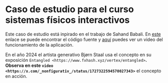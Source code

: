 # Caso de estudio para el curso sistemas físicos interactivos

Este caso de estudio está inpirado en el trabajo de Sahand Babali. En [este](https://github.com/sahandbabali/Cross-Browser-Window-Interaction-using-p5.js-and-Websockets) 
enlace se puede encontrar el código fuente y [aquí](https://youtu.be/cBgxArOP4jg?si=Iv04DnhWcUaMkzUE) puedes ver un video del funcionamiento de la aplicación.

En el año 2024 el artista generativo Bjørn Staal usa el concepto en su exposición `Entangled <https://www.fxhash.xyz/vertex/entangled>`__. Observa en este 
`video <https://x.com/_nonfigurativ_/status/1727322594570027343>`__ el concepto en acción.

